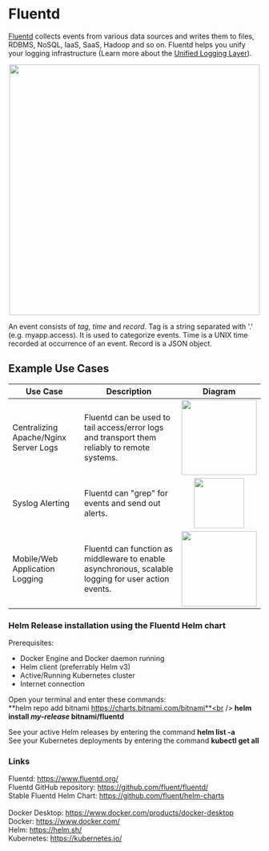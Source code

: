 # Fluentd

[Fluentd](https://www.fluentd.org/) collects events from various data sources and writes them to files, RDBMS, NoSQL, IaaS, SaaS, Hadoop and so on. Fluentd helps you unify your logging infrastructure (Learn more about the [Unified Logging Layer](https://www.fluentd.org/blog/unified-logging-layer)).

<p align="center">
<img src="https://www.fluentd.org/images/fluentd-architecture.png" width="500px"/>
</p>

An event consists of *tag*, *time* and *record*. Tag is a string separated with '.' (e.g. myapp.access). It is used to categorize events. Time is a UNIX time recorded at occurrence of an event. Record is a JSON object.

## Example Use Cases

Use Case | Description | Diagram
-------- | ------------|:---------:
Centralizing Apache/Nginx Server Logs | Fluentd can be used to tail access/error logs and transport them reliably to remote systems. | <img src="https://www.fluentd.org/images/recipes/elasticsearch-s3-fluentd.png" height="150"/>
Syslog Alerting | Fluentd can "grep" for events and send out alerts. | <img src="https://www.fluentd.org/images/syslog-fluentd-alert.png" height="100"/>
Mobile/Web Application Logging | Fluentd can function as middleware to enable asynchronous, scalable logging for user action events. | <img src="https://www.fluentd.org/images/datasources/asynchronous_logging.png" height="150"/>

### Helm Release installation using the Fluentd Helm chart
Prerequisites:

  - Docker Engine and Docker daemon running
  - Helm client (preferrably Helm v3)
  - Active/Running Kubernetes cluster
  - Internet connection

Open your terminal and enter these commands:<br />
**helm repo add bitnami https://charts.bitnami.com/bitnami**<br />
**helm install *my-release* bitnami/fluentd**<br />

See your active Helm releases by entering the command **helm list -a**<br />
See your Kubernetes deployments by entering the command **kubectl get all**<br />

### Links

Fluentd: https://www.fluentd.org/<br/>
Fluentd GitHub repository: https://github.com/fluent/fluentd/<br />
Stable Fluentd Helm Chart: https://github.com/fluent/helm-charts<br /><br />
Docker Desktop: https://www.docker.com/products/docker-desktop<br />
Docker: https://www.docker.com/<br />
Helm: https://helm.sh/<br />
Kubernetes: https://kubernetes.io/<br />